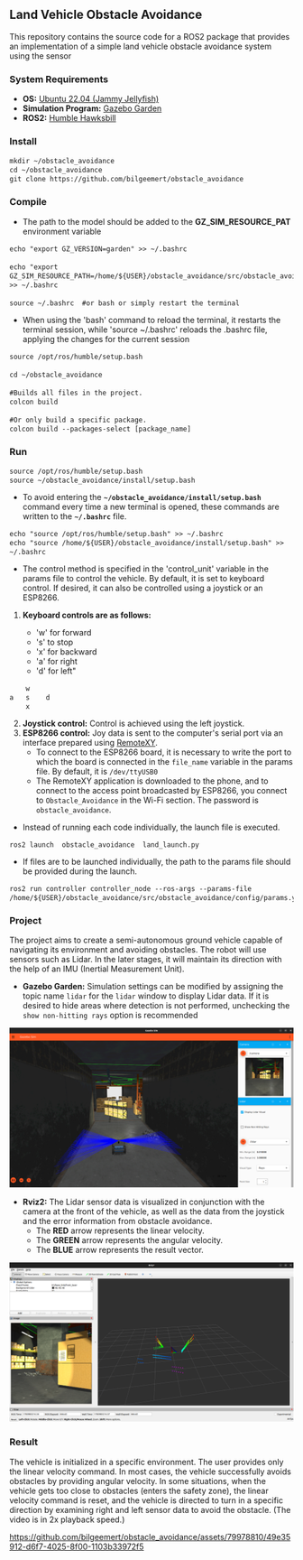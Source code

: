 ## Land Vehicle Obstacle Avoidance
This repository contains the source code for a ROS2 package that provides an implementation of a simple land vehicle obstacle avoidance system using the sensor

### System Requirements 
- **OS:** [Ubuntu 22.04 (Jammy Jellyfish)](https://releases.ubuntu.com/jammy/)
- **Simulation Program:** [Gazebo Garden](https://gazebosim.org/docs/garden/getstarted)
- **ROS2:** [Humble Hawksbill](https://docs.ros.org/en/humble/index.html)

### Install
```
mkdir ~/obstacle_avoidance
cd ~/obstacle_avoidance
git clone https://github.com/bilgeemert/obstacle_avoidance
```

### Compile
- The path to the model should be added to the **GZ_SIM_RESOURCE_PAT** environment variable
```
echo "export GZ_VERSION=garden" >> ~/.bashrc

echo "export GZ_SIM_RESOURCE_PATH=/home/${USER}/obstacle_avoidance/src/obstacle_avoidance/models" >> ~/.bashrc 

source ~/.bashrc  #or bash or simply restart the terminal
```
- When using the 'bash' command to reload the terminal, it restarts the terminal session, while 'source ~/.bashrc' reloads the .bashrc file, applying the changes for the current session

```
source /opt/ros/humble/setup.bash

cd ~/obstacle_avoidance

#Builds all files in the project.
colcon build  

#Or only build a specific package.
colcon build --packages-select [package_name]
```

### Run

```
source /opt/ros/humble/setup.bash
source ~/obstacle_avoidance/install/setup.bash
```
- To avoid entering the **`~/obstacle_avoidance/install/setup.bash`** command every time a new terminal is opened, these commands are written to the **`~/.bashrc`** file.
```
echo "source /opt/ros/humble/setup.bash" >> ~/.bashrc
echo "source /home/${USER}/obstacle_avoidance/install/setup.bash" >> ~/.bashrc
```
- The control method is specified in the 'control_unit' variable in the params file to control the vehicle. By default, it is set to keyboard control. If desired, it can also be controlled using a joystick or an ESP8266.
1. **Keyboard controls are as follows:**

    - 'w' for forward            
    - 's' to stop                                                   
    - 'x' for backward
    - 'a' for right
    - 'd' for left"
```
    w
a   s    d
    x
```
2. **Joystick control:** Control is achieved using the left joystick.
3. **ESP8266 control:** Joy data is sent to the computer's serial port via an interface prepared using [RemoteXY](https://remotexy.com/en/editor/).
    * To connect to the ESP8266 board, it is necessary to write the port to which the board is connected in the `file_name` variable in the params file. By default, it is `/dev/ttyUSB0`
    * The RemoteXY application is downloaded to the phone, and to connect to the access point broadcasted by ESP8266, you connect to `Obstacle_Avoidance` in the Wi-Fi section. The password is `obstacle_avoidance`.
- Instead of running each code individually, the launch file is executed.
```
ros2 launch  obstacle_avoidance  land_launch.py
```
- If files are to be launched individually, the path to the params file should be provided during the launch.
```
ros2 run controller controller_node --ros-args --params-file /home/${USER}/obstacle_avoidance/src/obstacle_avoidance/config/params.yaml
```

### Project
The project aims to create a semi-autonomous ground vehicle capable of navigating its environment and avoiding obstacles. The robot will use sensors such as Lidar. In the later stages, it will maintain its direction with the help of an IMU (Inertial Measurement Unit).

- **Gazebo Garden:** Simulation settings can be modified by assigning the topic name `lidar` for the `lidar` window to display Lidar data. If it is desired to hide areas where detection is not performed, unchecking the `show non-hitting rays` option is recommended

![Gazebo Garden](image/gazebo.png)

- **Rviz2:** The Lidar sensor data is visualized in conjunction with the camera at the front of the vehicle, as well as the data from the joystick and the error information from obstacle avoidance. 
    * The **RED** arrow represents the linear velocity.
    * The **GREEN** arrow represents the angular velocity.
    * The **BLUE** arrow represents the result vector.

![Gazebo Garden](image/rviz.png)

### Result 
The vehicle is initialized in a specific environment. The user provides only the linear velocity command. In most cases, the vehicle successfully avoids obstacles by providing angular velocity. In some situations, when the vehicle gets too close to obstacles (enters the safety zone), the linear velocity command is reset, and the vehicle is directed to turn in a specific direction by examining right and left sensor data to avoid the obstacle. (The video is in 2x playback speed.)



https://github.com/bilgeemert/obstacle_avoidance/assets/79978810/49e35912-d6f7-4025-8f00-1103b33972f5


